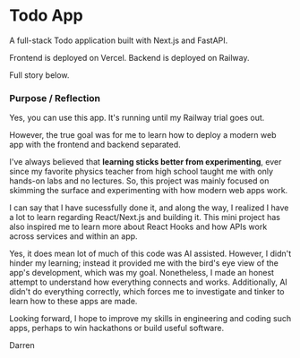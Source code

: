 # Todo App

A full-stack Todo application built with Next.js and FastAPI.

Frontend is deployed on Vercel.
Backend is deployed on Railway.

Full story below.

### Purpose / Reflection
Yes, you can use this app. It's running until my Railway trial goes out.

However, the true goal was for me to learn how to deploy a modern web app with the frontend and backend separated. 

I've always believed that **learning sticks better from experimenting**, ever since my favorite physics teacher from high school taught me with only hands-on labs and no lectures.
So, this project was mainly focused on skimming the surface and experimenting with how modern web apps work.

I can say that I have sucessfully done it, and along the way, I realized I have a lot to learn regarding React/Next.js and building it. This mini project has also inspired me to learn more about React Hooks and how APIs work across services and within an app.

Yes, it does mean lot of much of this code was AI assisted. However, I didn't hinder my learning; instead it provided me with the bird's eye view of the app's development, which was my goal. Nonetheless, I made an honest attempt to understand how everything connects and works. Additionally, AI didn't do everything correctly, which forces me to investigate and tinker to learn how to these apps are made.

Looking forward, I hope to improve my skills in engineering and coding such apps, perhaps to win hackathons or build useful software.

Darren


